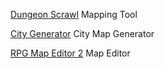 
[Dungeon Scrawl](https://probabletrain.itch.io/dungeon-scrawl)
Mapping Tool

[City Generator](https://probabletrain.itch.io/city-generator)
City Map Generator

[RPG Map Editor 2](https://deepnight.itch.io/tabletop-rpg-map-editor)
Map Editor
